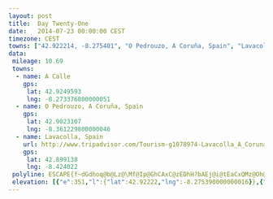 ```yaml
---
layout: post
title:  Day Twenty-One
date:   2014-07-23 00:00:00 CEST
timezone: CEST
towns: ["42.922214, -8.275401", "O Pedrouzo, A Coruña, Spain", "Lavacolla, Spain"]
data:
 mileage: 10.69
 towns:
  - name: A Calle
    gps:
     lat: 42.9249593
     lng: -8.273376800000051
  - name: O Pedrouzo, A Coruña, Spain
    gps:
     lat: 42.9023107
     lng: -8.361229800000046
  - name: Lavacolla, Spain
    url: http://www.tripadvisor.com/Tourism-g1078974-Lavacolla_A_Coruna_Province_Galicia-Vacations.html
    gps:
     lat: 42.899138
     lng: -8.424022
 polyline: ESCAPE{f~dGdhoq@b@Lz@\Mf@Ip@GhCAxC@zEDhH?bAEj@i@tEaCxQMz@Oh@a@b@m@VcAJ?j@Et@Kp@}@tDcAlEI|@Cz@B~@@LRxAh@~BlAdFhA~Fj@dF^jCjBfIn@xB^|@z@~ArBdDzB|CvBlClDdE`@j@j@dA`@`Ab@|AXpBLvAf@lJ`@tIPzE`@zGn@pMZrGbArTVlC\dCRx@f@nBnAjE`@fBZxBN~ADdA?Z?jCE|BY`DQhAKf@?TQx@ERyArF{@fDs@tCWrASpAe@fDs@~J[zES~BQbBa@hDe@nEEx@SvCMzEArABt@Fv@Jn@Rl@d@`ARXd@p@~BvCj@fA\hADTRzBP`DDlAC`BEfASbDw@bKUpDMxBCrAB~@JnATdAx@vCvBfHhBjG`@vAd@|ALRlA`EbAtBhAzA\XrAz@NHfCn@jBd@vIzBpBb@nCl@fCh@zCp@t@Xb@RpA`AtBhB~@bAvAxB`DpG`ACXFjCnAd@PRBTC`@O\]~AkAAiAAeEDk@Rk@p@oAHUGEGAwIBI??`D?pFAfCc@Su@]YGaABZx@Jl@Ht@NfClBh[FtBCr@a@rECp@@b@Bd@Rv@Rx@rBfGjElM~IpWp@rBNv@H`@NvAB|@An@Et@OrAOx@_DpPwBtL_A|Ee@dBc@pA]t@qFfJcGzJi@t@q@j@o@TeBZq@JcAb@eAfAa@r@eAjD}AlGcBnHSxAIhA@|BRlFn@vN@zAGxASdAUr@Yd@m@n@}@d@mAZqEt@sB`@o@Tg@Vk@b@[`@]n@{@`Cq@|Be@rAs@jAw@z@}AhAmA`A[^Yl@Sj@K^KdAAfADv@`@dDF?JJ\lAVj@h@x@Tf@Hp@QdCGl@@fAXp\Fb@Rj@Lv@B~AQzBH~@XdAj@zA~@vAhAdA`Ah@`AXhAH|AIdAUvTeGbJaCr@MbAId@?~@LzAf@bCzANJdBlAZPl@f@PBZNbBf@D?J?D@~AEtF[dAEDCJKNENATHPTlAaAd@g@pA{BA?
 elevation: [{"e":351,"l":{"lat":42.92222,"lng":-8.275390000000016}},{"e":352,"l":{"lat":42.92190349002794,"lng":-8.277018686987503}},{"e":351,"l":{"lat":42.92188929296707,"lng":-8.27915189295004}},{"e":352,"l":{"lat":42.92201588981651,"lng":-8.281260479027537}},{"e":357,"l":{"lat":42.92244910795442,"lng":-8.283310277197188}},{"e":370,"l":{"lat":42.92295687538511,"lng":-8.285309632631652}},{"e":377,"l":{"lat":42.92385128109252,"lng":-8.28668666036424}},{"e":383,"l":{"lat":42.92444285647201,"lng":-8.288652846348896}},{"e":391,"l":{"lat":42.92402418329633,"lng":-8.290672540928199}},{"e":408,"l":{"lat":42.92341336198204,"lng":-8.292635400379481}},{"e":397,"l":{"lat":42.9229760219581,"lng":-8.294682081825613}},{"e":390,"l":{"lat":42.92231915439731,"lng":-8.296617150863085}},{"e":380,"l":{"lat":42.9213459499957,"lng":-8.298273901780476}},{"e":376,"l":{"lat":42.92020366726049,"lng":-8.299727996084357}},{"e":375,"l":{"lat":42.91901120205537,"lng":-8.30110609165672}},{"e":374,"l":{"lat":42.91821477792537,"lng":-8.30290520522692}},{"e":373,"l":{"lat":42.91795539857814,"lng":-8.305007618451555}},{"e":362,"l":{"lat":42.91774595073163,"lng":-8.307121721970475}},{"e":365,"l":{"lat":42.91752829574382,"lng":-8.309233658028916}},{"e":371,"l":{"lat":42.91730682177032,"lng":-8.311345476086444}},{"e":377,"l":{"lat":42.91709261398743,"lng":-8.313458733635002}},{"e":380,"l":{"lat":42.91688484299297,"lng":-8.315573185503013}},{"e":385,"l":{"lat":42.9165897003653,"lng":-8.317664007613985}},{"e":397,"l":{"lat":42.91592736710069,"lng":-8.319590717659594}},{"e":402,"l":{"lat":42.91541209294677,"lng":-8.321592250194726}},{"e":408,"l":{"lat":42.91548310300926,"lng":-8.323713175417765}},{"e":412,"l":{"lat":42.91600698799995,"lng":-8.325706938815756}},{"e":399,"l":{"lat":42.91669546679045,"lng":-8.327621920880688}},{"e":383,"l":{"lat":42.91722744643013,"lng":-8.329624499009356}},{"e":367,"l":{"lat":42.91751539599023,"lng":-8.331720964200485}},{"e":366,"l":{"lat":42.91782483062123,"lng":-8.333811280862164}},{"e":355,"l":{"lat":42.91820545295015,"lng":-8.335879377598985}},{"e":345,"l":{"lat":42.91839273948586,"lng":-8.337995051978396}},{"e":347,"l":{"lat":42.9178149669056,"lng":-8.339878728025496}},{"e":340,"l":{"lat":42.91673772035216,"lng":-8.341402290312203}},{"e":331,"l":{"lat":42.91644143416087,"lng":-8.343485135226047}},{"e":316,"l":{"lat":42.91665856871232,"lng":-8.345595060607252}},{"e":312,"l":{"lat":42.91694803264356,"lng":-8.347691348947592}},{"e":289,"l":{"lat":42.91696016708521,"lng":-8.349794923369473}},{"e":281,"l":{"lat":42.91623572822922,"lng":-8.351683879538427}},{"e":273,"l":{"lat":42.91548866560994,"lng":-8.353557526284703}},{"e":261,"l":{"lat":42.91472044623613,"lng":-8.355409918444138}},{"e":259,"l":{"lat":42.91363173686399,"lng":-8.35689590277093}},{"e":260,"l":{"lat":42.91214935258646,"lng":-8.357538561364436}},{"e":263,"l":{"lat":42.91063859713724,"lng":-8.358082368716964}},{"e":267,"l":{"lat":42.90911907805198,"lng":-8.35857793363948}},{"e":276,"l":{"lat":42.90759676714438,"lng":-8.359057831071368}},{"e":280,"l":{"lat":42.90622973055321,"lng":-8.360069395383562}},{"e":283,"l":{"lat":42.90511470342276,"lng":-8.361548718502263}},{"e":278,"l":{"lat":42.9038963981239,"lng":-8.362612059262347}},{"e":277,"l":{"lat":42.90246838474372,"lng":-8.362574553729814}},{"e":264,"l":{"lat":42.90214553868785,"lng":-8.36067018490985}},{"e":262,"l":{"lat":42.90278967432423,"lng":-8.360030577469388}},{"e":270,"l":{"lat":42.90365000068554,"lng":-8.36099839175165}},{"e":278,"l":{"lat":42.90392541392364,"lng":-8.362592547974032}},{"e":281,"l":{"lat":42.90427841055926,"lng":-8.363613514735789}},{"e":276,"l":{"lat":42.9040241465945,"lng":-8.365718032153154}},{"e":274,"l":{"lat":42.90376865460347,"lng":-8.367822267167412}},{"e":270,"l":{"lat":42.90376751284658,"lng":-8.3699280131068}},{"e":264,"l":{"lat":42.90347390882102,"lng":-8.371925247830404}},{"e":270,"l":{"lat":42.90266885239691,"lng":-8.373753208471271}},{"e":272,"l":{"lat":42.90186052706554,"lng":-8.375578448182296}},{"e":271,"l":{"lat":42.90104559750392,"lng":-8.377398190670647}},{"e":272,"l":{"lat":42.90023173281192,"lng":-8.3792187806215}},{"e":269,"l":{"lat":42.89980815022747,"lng":-8.381223351456015}},{"e":265,"l":{"lat":42.90030580746573,"lng":-8.383239236176223}},{"e":262,"l":{"lat":42.90086907589715,"lng":-8.385228615869664}},{"e":264,"l":{"lat":42.90141758714201,"lng":-8.38722569097979}},{"e":261,"l":{"lat":42.90207724074711,"lng":-8.389153714991835}},{"e":254,"l":{"lat":42.90311491914841,"lng":-8.390746397588032}},{"e":247,"l":{"lat":42.90417830321782,"lng":-8.3923090430834}},{"e":248,"l":{"lat":42.90534561570842,"lng":-8.393686740425096}},{"e":254,"l":{"lat":42.90679886317055,"lng":-8.394376258755756}},{"e":262,"l":{"lat":42.90761278770093,"lng":-8.396172467198085}},{"e":272,"l":{"lat":42.90826507660258,"lng":-8.398110625278605}},{"e":280,"l":{"lat":42.90849717047529,"lng":-8.400181684604263}},{"e":289,"l":{"lat":42.90830584769648,"lng":-8.402298674004328}},{"e":300,"l":{"lat":42.90820004142435,"lng":-8.40441796411551}},{"e":308,"l":{"lat":42.90924947826858,"lng":-8.405817248387734}},{"e":316,"l":{"lat":42.91077986739717,"lng":-8.406243236594378}},{"e":322,"l":{"lat":42.91210168744543,"lng":-8.407250321943138}},{"e":333,"l":{"lat":42.9129307512562,"lng":-8.409051097359452}},{"e":345,"l":{"lat":42.91421211153217,"lng":-8.410253841712233}},{"e":358,"l":{"lat":42.91463574098504,"lng":-8.41216726732614}},{"e":362,"l":{"lat":42.9138468458879,"lng":-8.413923007626636}},{"e":357,"l":{"lat":42.91386593297628,"lng":-8.41601216625611}},{"e":349,"l":{"lat":42.91380735715752,"lng":-8.418143957637994}},{"e":341,"l":{"lat":42.91374026555973,"lng":-8.420273805119677}},{"e":332,"l":{"lat":42.91356059196315,"lng":-8.42232621147241}},{"e":330,"l":{"lat":42.91254836383402,"lng":-8.423903169530604}},{"e":339,"l":{"lat":42.91104283469628,"lng":-8.424272429205303}},{"e":340,"l":{"lat":42.9095321395411,"lng":-8.423731650576201}},{"e":339,"l":{"lat":42.90802596344336,"lng":-8.423164673376505}},{"e":340,"l":{"lat":42.9065183880789,"lng":-8.422604743888314}},{"e":345,"l":{"lat":42.90500084498619,"lng":-8.422108065370821}},{"e":353,"l":{"lat":42.90350727272736,"lng":-8.422581902217871}},{"e":356,"l":{"lat":42.90212958053427,"lng":-8.423570239695323}},{"e":358,"l":{"lat":42.90060234268498,"lng":-8.423797258014815}},{"e":358,"l":{"lat":42.89906496584034,"lng":-8.423540620729227}},{"e":358,"l":{"lat":42.89788000000001,"lng":-8.422550000000001}}]
---
```

